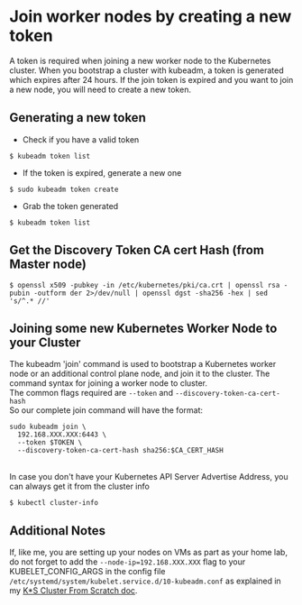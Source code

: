 # Join worker nodes by creating a new token

A token is required when joining a new worker node to the Kubernetes cluster. When you bootstrap a cluster with kubeadm, a token is generated which expires after 24 hours. If the join token is expired and you want to join a 
new node, you will need to create a new token.

## Generating a new token

* Check if you have a valid token
```
$ kubeadm token list
```
* If the token is expired, generate a new one
```
$ sudo kubeadm token create
```
* Grab the token generated
```
$ kubeadm token list
```
## Get the Discovery Token CA cert Hash (from Master node)
```
$ openssl x509 -pubkey -in /etc/kubernetes/pki/ca.crt | openssl rsa -pubin -outform der 2>/dev/null | openssl dgst -sha256 -hex | sed 's/^.* //'
```
## Joining some new Kubernetes Worker Node to your Cluster

The kubeadm 'join' command is used to bootstrap a Kubernetes worker node or an additional control plane node, and join it to the cluster. The command syntax for joining a worker node to cluster.
<br/>
The common flags required are ```--token``` and ```--discovery-token-ca-cert-hash```
<br/>So our complete join command will have the format:
```
sudo kubeadm join \
  192.168.XXX.XXX:6443 \
  --token $TOKEN \
  --discovery-token-ca-cert-hash sha256:$CA_CERT_HASH
```
<br/>
In case you don't have your Kubernetes API Server Advertise Address, you can always get it from the cluster info

```
$ kubectl cluster-info
```

## Additional Notes
If, like me, you are setting up your nodes on VMs as part as your home lab, do not forget to add the ```--node-ip=192.168.XXX.XXX``` flag to your KUBELET_CONFIG_ARGS in the config file ```/etc/systemd/system/kubelet.service.d/10-kubeadm.conf``` as explained in my [K*S Cluster From Scratch doc](https://github.com/hereishd/K8S-From-Scratch/tree/main).

